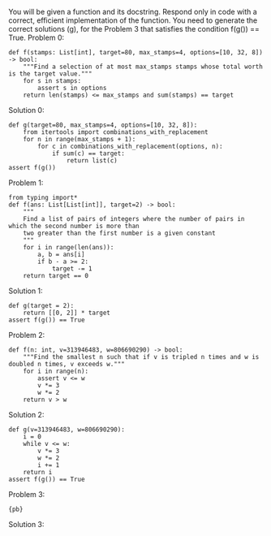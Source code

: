 You will be given a function and its docstring. Respond only in code with a correct, efficient implementation of the function.
You need to generate the correct solutions (g), for the Problem 3 that satisfies the condition f(g()) == True.
Problem 0:
```
def f(stamps: List[int], target=80, max_stamps=4, options=[10, 32, 8]) -> bool:
    """Find a selection of at most max_stamps stamps whose total worth is the target value."""
    for s in stamps:
        assert s in options
    return len(stamps) <= max_stamps and sum(stamps) == target
```
Solution 0:
```
def g(target=80, max_stamps=4, options=[10, 32, 8]):
    from itertools import combinations_with_replacement
    for n in range(max_stamps + 1):
        for c in combinations_with_replacement(options, n):
            if sum(c) == target:
                return list(c)
assert f(g())
```
Problem 1:
```
from typing import*
def f(ans: List[List[int]], target=2) -> bool:
    """
    Find a list of pairs of integers where the number of pairs in which the second number is more than
    two greater than the first number is a given constant
    """
    for i in range(len(ans)):
        a, b = ans[i]
        if b - a >= 2:
            target -= 1
    return target == 0
```
Solution 1:
```
def g(target = 2):
    return [[0, 2]] * target 
assert f(g()) == True
```
Problem 2:
```
def f(n: int, v=313946483, w=806690290) -> bool:
    """Find the smallest n such that if v is tripled n times and w is doubled n times, v exceeds w."""
    for i in range(n):
        assert v <= w
        v *= 3
        w *= 2
    return v > w
```
Solution 2:
```
def g(v=313946483, w=806690290):
    i = 0
    while v <= w:
        v *= 3
        w *= 2
        i += 1
    return i 
assert f(g()) == True
```
Problem 3:
```
{pb}
```
Solution 3: